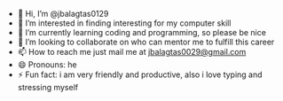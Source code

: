 - 👋 Hi, I’m @jbalagtas0129
- 👀 I’m interested in finding interesting for my computer skill
- 🌱 I’m currently learning coding and programming, so please be nice
- 💞️ I’m looking to collaborate on who can mentor me to fulfill this career
- 📫 How to reach me just mail me at jbalagtas0029@gmail.com
- 😄 Pronouns: he
- ⚡ Fun fact: i am very friendly and productive, also i love typing and stressing myself

<!---
jbalagtas0129/jbalagtas0129 is a ✨ special ✨ repository because its `README.md` (this file) appears on your GitHub profile.
You can click the Preview link to take a look at your changes.
--->
